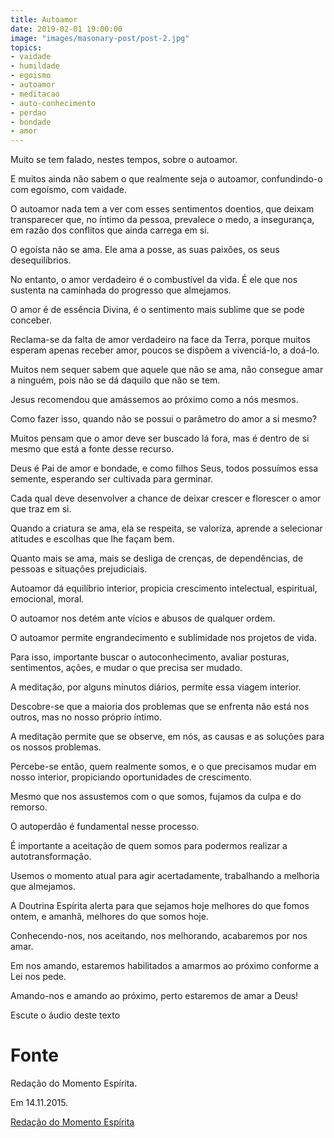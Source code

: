 ```yaml
---
title: Autoamor
date: 2019-02-01 19:00:00
image: "images/masonary-post/post-2.jpg"
topics: 
- vaidade
- humildade
- egoismo
- autoamor
- meditacao
- auto-conhecimento
- perdao
- bondade
- amor
---
```


Muito se tem falado, nestes tempos, sobre o autoamor.

E muitos ainda não sabem o que realmente seja o autoamor, confundindo-o com
egoísmo, com vaidade.

O autoamor nada tem a ver com esses sentimentos doentios, que deixam
transparecer que, no íntimo da pessoa, prevalece o medo, a insegurança, em
razão dos conflitos que ainda carrega em si.

O egoísta não se ama. Ele ama a posse, as suas paixões, os seus desequilíbrios.

No entanto, o amor verdadeiro é o combustível da vida. É ele que nos sustenta
na caminhada do progresso que almejamos.

O amor é de essência Divina, é o sentimento mais sublime que se pode conceber.

Reclama-se da falta de amor verdadeiro na face da Terra, porque muitos esperam
apenas receber amor, poucos se dispõem a vivenciá-lo, a doá-lo.

Muitos nem sequer sabem que aquele que não se ama, não consegue amar a ninguém,
pois não se dá daquilo que não se tem.

Jesus recomendou que amássemos ao próximo como a nós mesmos.

Como fazer isso, quando não se possui o parâmetro do amor a si mesmo?

Muitos pensam que o amor deve ser buscado lá fora, mas é dentro de si mesmo que
está a fonte desse recurso.

Deus é Pai de amor e bondade, e como filhos Seus, todos possuímos essa semente,
esperando ser cultivada para germinar.

Cada qual deve desenvolver a chance de deixar crescer e florescer o amor que
traz em si.

Quando a criatura se ama, ela se respeita, se valoriza, aprende a selecionar
atitudes e escolhas que lhe façam bem.

Quanto mais se ama, mais se desliga de crenças, de dependências, de pessoas e
situações prejudiciais.

Autoamor dá equilíbrio interior, propicia crescimento intelectual, espiritual,
emocional, moral.

O autoamor nos detém ante vícios e abusos de qualquer ordem.

O autoamor permite engrandecimento e sublimidade nos projetos de vida.

Para isso, importante buscar o autoconhecimento, avaliar posturas, sentimentos,
ações, e mudar o que precisa ser mudado.

A meditação, por alguns minutos diários, permite essa viagem interior.

Descobre-se que a maioria dos problemas que se enfrenta não está nos outros,
mas no nosso próprio íntimo.

A meditação permite que se observe, em nós, as causas e as soluções para os
nossos problemas.

Percebe-se então, quem realmente somos, e o que precisamos mudar em nosso
interior, propiciando oportunidades de crescimento.

Mesmo que nos assustemos com o que somos, fujamos da culpa e do remorso.

O autoperdão é fundamental nesse processo.

É importante a aceitação de quem somos para podermos realizar a
autotransformação.

Usemos o momento atual para agir acertadamente, trabalhando a melhoria que
almejamos.

A Doutrina Espírita alerta para que sejamos hoje melhores do que fomos ontem, e
amanhã, melhores do que somos hoje.

Conhecendo-nos, nos aceitando, nos melhorando, acabaremos por nos amar.

Em nos amando, estaremos habilitados a amarmos ao próximo conforme a Lei nos
pede.

Amando-nos e amando ao próximo, perto estaremos de amar a Deus!

Escute o áudio deste texto

# Fonte
Redação do Momento Espírita.

Em 14.11.2015. 

[Redação do Momento Espírita](http://momento.com.br/pt/ler_texto.php?id=4627)
